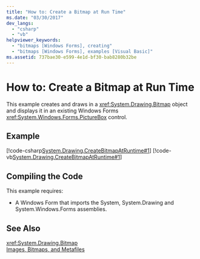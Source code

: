 ```yaml
---
title: "How to: Create a Bitmap at Run Time"
ms.date: "03/30/2017"
dev_langs: 
  - "csharp"
  - "vb"
helpviewer_keywords: 
  - "bitmaps [Windows Forms], creating"
  - "bitmaps [Windows Forms], examples [Visual Basic]"
ms.assetid: 737bae30-e599-4e1d-bf30-bab8280b32be
---
```

# How to: Create a Bitmap at Run Time
This example creates and draws in a <xref:System.Drawing.Bitmap> object and displays it in an existing Windows Forms <xref:System.Windows.Forms.PictureBox> control.  
  
## Example  
 [!code-csharp[System.Drawing.CreateBitmapAtRuntime#1](../../../../samples/snippets/csharp/VS_Snippets_Winforms/System.Drawing.CreateBitmapAtRuntime/CS/Form1.cs#1)]
 [!code-vb[System.Drawing.CreateBitmapAtRuntime#1](../../../../samples/snippets/visualbasic/VS_Snippets_Winforms/System.Drawing.CreateBitmapAtRuntime/VB/Form1.vb#1)]  
  
## Compiling the Code  
 This example requires:  
  
-   A Windows Form that imports the System, System.Drawing and System.Windows.Forms assemblies.  
  
## See Also  
 <xref:System.Drawing.Bitmap>  
 [Images, Bitmaps, and Metafiles](../../../../docs/framework/winforms/advanced/images-bitmaps-and-metafiles.md)
